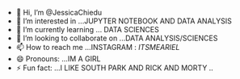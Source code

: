 - 👋 Hi, I’m @JessicaChiedu
- 👀 I’m interested in ...JUPYTER NOTEBOOK AND DATA ANALYSIS
- 🌱 I’m currently learning ... DATA SCIENCES
- 💞️ I’m looking to collaborate on ...DATA ANALYSIS/SCIENCES
- 📫 How to reach me ...INSTAGRAM : _ITSMEARIEL_
- 😄 Pronouns: ...IM A GIRL
- ⚡ Fun fact: ...I LIKE SOUTH PARK AND RICK AND MORTY ..

<!---
JessicaChiedu/JessicaChiedu is a ✨ special ✨ repository because its `README.md` (this file) appears on your GitHub profile.
You can click the Preview link to take a look at your changes.
--->
